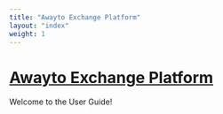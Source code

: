 ```yaml
---
title: "Awayto Exchange Platform"
layout: "index"
weight: 1
---
```


# [Awayto Exchange Platform](#awayto-exchange-platform)

Welcome to the User Guide!